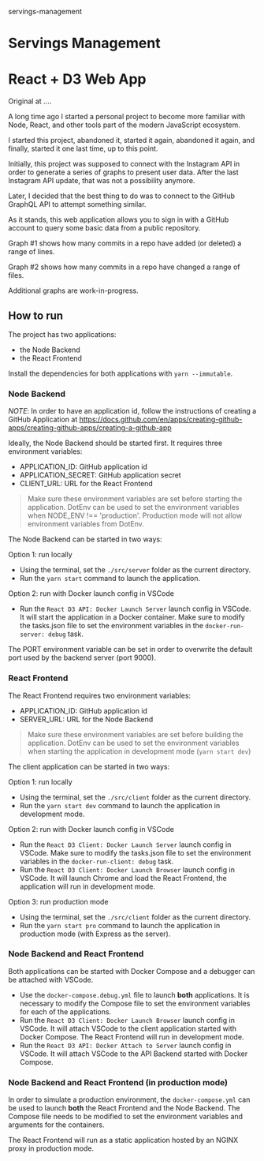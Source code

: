 servings-management
# Servings Management

# React + D3 Web App

Original at ....

A long time ago I started a personal project to become more familiar with Node, React, and other tools part of the modern JavaScript ecosystem.

I started this project, abandoned it, started it again, abandoned it again, and finally, started it one last time, up to this point.

Initially, this project was supposed to connect with the Instagram API in order to generate a series of graphs to present user data. After the last Instagram API update, that was not a possibility anymore.

Later, I decided that the best thing to do was to connect to the GitHub GraphQL API to attempt something similar.

As it stands, this web application allows you to sign in with a GitHub account to query some basic data from a public repository.

Graph #1 shows how many commits in a repo have added (or deleted) a range of lines.

Graph #2 shows how many commits in a repo have changed a range of files.

Additional graphs are work-in-progress.

## How to run

The project has two applications:

- the Node Backend
- the React Frontend

Install the dependencies for both applications with `yarn --immutable`.

### Node Backend

*NOTE*: In order to have an application id, follow the instructions of creating a GitHub Application at https://docs.github.com/en/apps/creating-github-apps/creating-github-apps/creating-a-github-app

Ideally, the Node Backend should be started first. It requires three environment variables:

- APPLICATION_ID: GitHub application id
- APPLICATION_SECRET: GitHub application secret
- CLIENT_URL: URL for the React Frontend

> Make sure these environment variables are set before starting the application.
> DotEnv can be used to set the environment variables when NODE_ENV !== 'production'.
> Production mode will not allow environment variables from DotEnv.

The Node Backend can be started in two ways:

Option 1: run locally

- Using the terminal, set the `./src/server` folder as the current directory.
- Run the `yarn start` command to launch the application.

Option 2: run with Docker launch config in VSCode

- Run the `React D3 API: Docker Launch Server` launch config in VSCode. It will start the application in a Docker container. Make sure to modify the tasks.json file to set the environment variables in the `docker-run-server: debug` task.

The PORT environment variable can be set in order to overwrite the default port used by the backend server (port 9000).

### React Frontend

The React Frontend requires two environment variables:

- APPLICATION_ID: GitHub application id
- SERVER_URL: URL for the Node Backend

> Make sure these environment variables are set before building the application.
> DotEnv can be used to set the environment variables when starting the application in development mode (`yarn start dev`)

The client application can be started in two ways:

Option 1: run locally

- Using the terminal, set the `./src/client` folder as the current directory.
- Run the `yarn start dev` command to launch the application in development mode.

Option 2: run with Docker launch config in VSCode

- Run the `React D3 Client: Docker Launch Server` launch config in VSCode. Make sure to modify the tasks.json file to set the environment variables in the `docker-run-client: debug` task.
- Run the `React D3 Client: Docker Launch Browser` launch config in VSCode. It will launch Chrome and load the React Frontend, the application will run in development mode.

Option 3: run production mode

- Using the terminal, set the `./src/client` folder as the current directory.
- Run the `yarn start pro` command to launch the application in production mode (with Express as the server).

### Node Backend and React Frontend

Both applications can be started with Docker Compose and a debugger can be attached with VSCode.

- Use the `docker-compose.debug.yml` file to launch **both** applications. It is necessary to modify the Compose file to set the environment variables for each of the applications.
- Run the `React D3 Client: Docker Launch Browser` launch config in VSCode. It will attach VSCode to the client application started with Docker Compose. The React Frontend will run in development mode.
- Run the `React D3 API: Docker Attach to Server` launch config in VSCode. It will attach VSCode to the API Backend started with Docker Compose.

### Node Backend and React Frontend (in production mode)

In order to simulate a production environment, the `docker-compose.yml` can be used to launch **both** the React Frontend and the Node Backend. The Compose file needs to be modified to set the environment variables and arguments for the containers.

The React Frontend will run as a static application hosted by an NGINX proxy in production mode.
